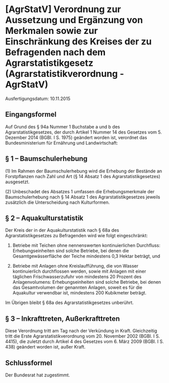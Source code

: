# [AgrStatV] Verordnung zur Aussetzung und Ergänzung von Merkmalen sowie zur Einschränkung des Kreises der zu Befragenden nach dem Agrarstatistikgesetz  (Agrarstatistikverordnung - AgrStatV)

Ausfertigungsdatum: 10.11.2015

 

## Eingangsformel

Auf Grund des § 94a Nummer 1 Buchstabe a und b des Agrarstatistikgesetzes, der durch Artikel 1 Nummer 14 des Gesetzes vom 5. Dezember 2014 (BGBl. I S. 1975) geändert worden ist, verordnet das Bundesministerium für Ernährung und Landwirtschaft:


## § 1 – Baumschulerhebung

(1) Im Rahmen der Baumschulerhebung wird die Erhebung der Bestände an Forstpflanzen nach Zahl und Art (§ 14 Absatz 1 des Agrarstatistikgesetzes) ausgesetzt.

(2) Unbeschadet des Absatzes 1 umfassen die Erhebungsmerkmale der Baumschulerhebung nach § 14 Absatz 1 des Agrarstatistikgesetzes jeweils zusätzlich die Unterscheidung nach Kulturformen.


## § 2 – Aquakulturstatistik

Der Kreis der in der Aquakulturstatistik nach § 68a des Agrarstatistikgesetzes zu Befragenden wird wie folgt eingeschränkt:

1. Betriebe mit Teichen ohne nennenswerten kontinuierlichen Durchfluss: Erhebungseinheiten sind solche Betriebe, bei denen die Gesamtgewässerfläche der Teiche mindestens 0,3 Hektar beträgt, und

2. Betriebe mit Anlagen ohne Kreislaufführung, die von Wasser kontinuierlich durchflossen werden, sowie mit Anlagen mit einer täglichen Frischwasserzufuhr von mindestens 20 Prozent des Anlagenvolumens: Erhebungseinheiten sind solche Betriebe, bei denen das Gesamtvolumen der genannten Anlagen, soweit es für die Aquakultur verwendbar ist, mindestens 200 Kubikmeter beträgt.

Im Übrigen bleibt § 68a des Agrarstatistikgesetzes unberührt.


## § 3 – Inkrafttreten, Außerkrafttreten

Diese Verordnung tritt am Tag nach der Verkündung in Kraft. Gleichzeitig tritt die Erste Agrarstatistikverordnung vom 20. November 2002 (BGBl. I S. 4415), die zuletzt durch Artikel 4 des Gesetzes vom 6. März 2009 (BGBl. I S. 438) geändert worden ist, außer Kraft.


## Schlussformel

Der Bundesrat hat zugestimmt.

